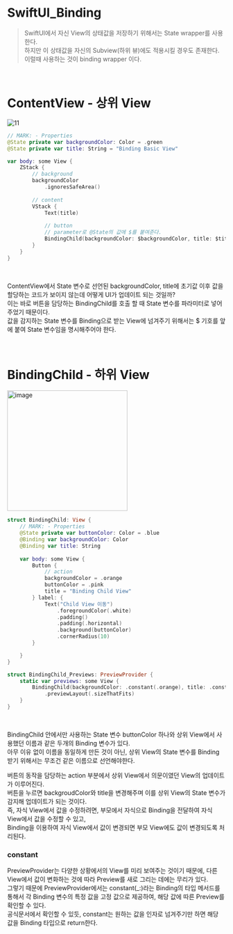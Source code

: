 # SwiftUI_Binding

> SwiftUI에서 자신 View의 상태값을 저장하기 위해서는 State wrapper를 사용한다.
    <br> 하지만 이 상태값을 자신의 Subview(하위 뷰)에도 적용시킬 경우도 존재한다.
    <br> 이럴때 사용하는 것이 binding wrapper 이다.
<br>

# ContentView - 상위 View

![11](https://user-images.githubusercontent.com/63503972/230134583-e63d7b16-8438-4ce8-8a42-a0791d25bf55.gif)

```swift
// MARK: - Properties
@State private var backgroundColor: Color = .green
@State private var title: String = "Binding Basic View"

var body: some View {
    ZStack {
        // background
        backgroundColor
            .ignoresSafeArea()
        
        // content
        VStack {
            Text(title)
            
            // button
            // parameter로 @State의 값에 $를 붙여준다.
            BindingChild(backgroundColor: $backgroundColor, title: $title)
        }
    }
}
```
<br>

ContentView에서 State 변수로 선언된 backgroundColor, title에 초기값 이후 값을 할당하는 코드가 보이지 않는데 어떻게 UI가 업데이트 되는 것일까?
<br> 이는 바로 버튼을 담당하는 BindingChild를 호출 할 때 State 변수를 파라미터로 넣어주었기 때문이다.
<br> 값을 감지하는 State 변수를 Binding으로 받는 View에 넘겨주기 위해서는 $ 기호를 앞에 붙여 State 변수임을 명시해주어야 한다.
<br>
<br>
<br>

# BindingChild - 하위 View

<img width="277" alt="image" src="https://user-images.githubusercontent.com/63503972/230135391-ce3a6d17-158a-4854-839b-f0b1ace8b1d4.png">

```swift
struct BindingChild: View {
    // MARK: - Properties
    @State private var buttonColor: Color = .blue
    @Binding var backgroundColor: Color
    @Binding var title: String
    
    var body: some View {
        Button {
            // action
            backgroundColor = .orange
            buttonColor = .pink
            title = "Binding Child View"
        } label: {
            Text("Child View 이동")
                .foregroundColor(.white)
                .padding()
                .padding(.horizontal)
                .background(buttonColor)
                .cornerRadius(10)
        }

    }
}

struct BindingChild_Previews: PreviewProvider {
    static var previews: some View {
        BindingChild(backgroundColor: .constant(.orange), title: .constant("Binding Child"))
            .previewLayout(.sizeThatFits)
    }
}
```
<br>

BindingChild 안에서만 사용하는 State 변수 buttonColor 하나와 상위 View에서 사용했던 이름과 같은 두개의 Binding 변수가 있다.
<br> 아무 이유 없이 이름을 동일하게 만든 것이 아닌, 상위 View의 State 변수를 Binding 받기 위해서는 무조건 같은 이름으로 선언해야한다.
<br>

버튼의 동작을 담당하는 action 부분에서 상위 View에서 의문이였던 View의 업데이트가 이루어진다.
<br> 버튼을 누르면 backgroudColor와 title을 변경해주며 이를 상위 View의 State 변수가 감지해 업데이트가 되는 것이다.
<br> 즉, 자식 View에서 값을 수정하려면, 부모에서 자식으로 Binding을 전달하여 자식 View에서 값을 수정할 수 있고, 
<br> Binding을 이용하여 자식 View에서 값이 변경되면 부모 View에도 값이 변경되도록 처리된다. 
<br>

### constant
PreviewProvider는 다양한 상황에서의 View를 미리 보여주는 것이기 때문에, 다른 View에서 값이 변화하는 것에 따라 Preview를 새로 그리는 데에는 무리가 있다.
<br> 그렇기 때문에 PreviewProvider에서는 constant(_:)라는 Binding의 타입 메서드를 통해서 각 Binding 변수의 특정 값을 고정 값으로 제공하여, 해당 값에 따른 Preview를 확인할 수 있다.
<br> 공식문서에서 확인할 수 있듯, constant는 원하는 값을 인자로 넘겨주기만 하면 해당 값을 Binding 타입으로 return한다.
